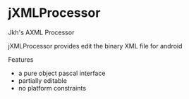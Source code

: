 # jXMLProcessor
Jkh's AXML Processor

jXMLProcessor provides edit the binary XML file for android

Features
- a pure object pascal interface
- partially editable
- no platform constraints
